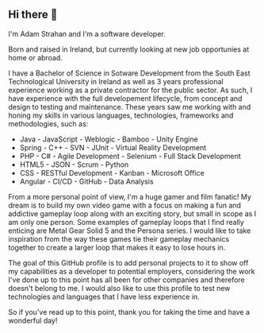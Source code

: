 ## Hi there 👋

I'm Adam Strahan and I'm a software developer.

Born and raised in Ireland, but currently looking at new job opportunies at home or abroad.

I have a Bachelor of Science in Sotware Development from the South East Technological University in Ireland as well as 3 years professional experience working as a private contractor for the public sector. As such, I have experience with the full developement lifecycle, from concept and design to testing and maintenance. These years saw me working with and honing my skills in various languages, technologies, frameworks and methodologies, such as:
- Java              - JavaScript              - Weblogic                - Bamboo                - Unity Engine                                         
- Spring            - C++                     - SVN                     - JUnit                 - Virtual Reality Development
- PHP               - C#                      - Agile Development       - Selenium              - Full Stack Development
- HTML5             - JSON                    - Scrum                   - Python                
- CSS               - RESTful Development     - Kanban                  - Microsoft Office
- Angular           - CI/CD                   - GitHub                  - Data Analysis

From a more personal point of view, I'm a huge gamer and film fanatic! My dream is to build my own video game with a focus on making a fun and addictive gameplay loop along with an exciting story, but small in scope as I am only one person. Some examples of gameplay loops that I find really enticing are Metal Gear Solid 5 and the Persona series. I would like to take inspiration from the way these games tie their gameplay mechanics together to create a larger loop that makes it easy to lose hours in.

The goal of this GitHub profile is to add personal projects to it to show off my capabilities as a developer to potential employers, considering the work I've done up to this point has all been for other companies and therefore doesn't belong to me. I would also like to use this profile to test new technologies and languages that I have less experience in.

So if you've read up to this point, thank you for taking the time and have a wonderful day! 
